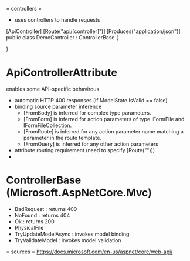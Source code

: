 = controllers =
- uses controllers to handle requests


[ApiController]
[Route("api/[controller]")]
[Produces("application/json")]
public class DemoController : ControllerBase
{

}

# ApiControllerAttribute
enables some API-specific behavirous
- automatic HTTP 400 responses (if ModelState.IsValid == false)
- binding source parameter inference
  - [FromBody] is inferred for complex type parameters.
  - [FromForm] is inferred for action parameters of type IFormFile and IFormFileCollection.
  - [FromRoute] is inferred for any action parameter name matching a parameter in the route template.
  - [FromQuery] is inferred for any other action parameters
- attribute routing requirement (need to specify [Route("")])
-

# ControllerBase (Microsoft.AspNetCore.Mvc)
- BadRequest : returns 400
- NoFound : returns 404
- Ok : returns 200
- PhysicalFile
- TryUpdateModelAsync : invokes model binding
- TryValidateModel : invokes model validation

= sources =
https://docs.microsoft.com/en-us/aspnet/core/web-api/
